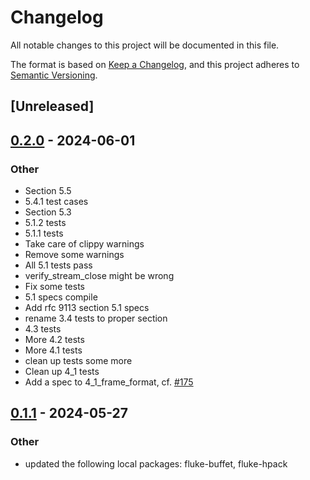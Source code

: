 # Changelog
All notable changes to this project will be documented in this file.

The format is based on [Keep a Changelog](https://keepachangelog.com/en/1.0.0/),
and this project adheres to [Semantic Versioning](https://semver.org/spec/v2.0.0.html).

## [Unreleased]

## [0.2.0](https://github.com/bearcove/fluke/compare/httpwg-v0.1.1...httpwg-v0.2.0) - 2024-06-01

### Other
- Section 5.5
- 5.4.1 test cases
- Section 5.3
- 5.1.2 tests
- 5.1.1 tests
- Take care of clippy warnings
- Remove some warnings
- All 5.1 tests pass
- verify_stream_close might be wrong
- Fix some tests
- 5.1 specs compile
- Add rfc 9113 section 5.1 specs
- rename 3.4 tests to proper section
- 4.3 tests
- More 4.2 tests
- More 4.1 tests
- clean up tests some more
- Clean up 4_1 tests
- Add a spec to 4_1_frame_format, cf. [#175](https://github.com/bearcove/fluke/pull/175)

## [0.1.1](https://github.com/bearcove/fluke/compare/httpwg-v0.1.0...httpwg-v0.1.1) - 2024-05-27

### Other
- updated the following local packages: fluke-buffet, fluke-hpack

